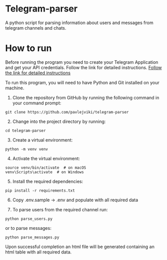 # Telegram-parser
A python script for parsing information about users and messages from telegram channels and chats.

# How to run
Before running the program you need to create your Telegram Application and get your API credentials.
Follow the link for detailed instructions.
[Follow the link for detailed instructions](https://core.telegram.org/api/obtaining_api_id)

To run this program, you will need to have Python and Git installed on your machine.

1. Clone the repository from GitHub by running the following command in your command prompt:
```
git clone https://github.com/pavlejviki/telegram-parser
```
2. Change into the project directory by running:
```
cd telegram-parser
```
3. Create a virtual environment:
```
python -m venv venv
```
4. Activate the virtual environment:
```
source venv/bin/activate  # on macOS
venv\Scripts\activate  # on Windows 
```
5. Install the required dependencies:
```
pip install -r requirements.txt
```
6. Copy .env.sample -> .env and populate with all required data

7. To parse users from the required channel run:
```
python parse_users.py
```
or to parse messages:
```
python parse_messages.py
```
Upon successful completion an html file will be generated containing an html table with all required data.
